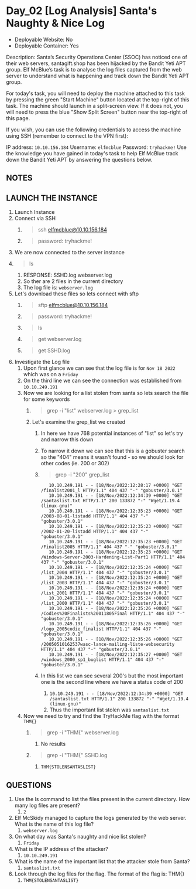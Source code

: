 # Day_02 [Log Analysis] Santa's Naughty & Nice Log

+ Deployable Website: No
+ Deployable Container: Yes

Description: Santa’s Security Operations Center (SSOC) has noticed one of their web servers, santagift.shop has been hijacked by the Bandit Yeti APT group. Elf McBlue’s task is to analyse the log files captured from the web server to understand what is happening and track down the Bandit Yeti APT group.

For today's task, you will need to deploy the machine attached to this task by pressing the green "Start Machine" button located at the top-right of this task. The machine should launch in a split-screen view. If it does not, you will need to press the blue "Show Split Screen" button near the top-right of this page.

If you wish, you can use the following credentials to access the machine using SSH (remember to connect to the VPN first):

IP address: `10.10.156.184`
Username: `elfmcblue`
Password: `tryhackme!`
Use the knowledge you have gained in today's task to help Elf McBlue track down the Bandit Yeti APT by answering the questions below.

## NOTES

## LAUNCH THE INSTANCE

1. Launch Instance
2. Connect via SSH
   1. > ssh elfmcblue@10.10.156.184
   2. > password: tryhackme!
3. We are now connected to the server instance
4. > ls
   1. RESPONSE: SSHD.log  webserver.log
   2. So ther are 2 files in the current directory
   3. The log file is: `webserver.log`
5. Let's download these files so lets connect with sftp
   1. > sftp elfmcblue@10.10.156.184
   2. > password: tryhackme!
   3. > ls
   4. > get webserver.log
   5. > get SSHD.log
6. Investigate the Log file
   1. Upon first glance we can see that the log file is for `Nov 18 2022` which was on a `Friday`
   2. On the third line we can see the connection was established from `10.10.249.191`
   3. Now we are looking for a list stolen from santa so lets search the file for some keywords
      1. > grep -i "list" webserver.log > grep_list
      2. Let's examine the grep_list we created
         1. In here we have 768 potential instances of "list" so let's try and narrow this down
         2. To narrow it down we can see that this is a gobuster search so the "404" means it wasn't found - so we should look for other codes (ie. 200 or 302)
         3. > grep -i "200" grep_list

            ```text
               10.10.249.191 - - [18/Nov/2022:12:28:17 +0000] "GET /finalist2001_l HTTP/1.1" 404 437 "-" "gobuster/3.0.1"
               10.10.249.191 - - [18/Nov/2022:12:34:39 +0000] "GET /santaslist.txt HTTP/1.1" 200 133872 "-" "Wget/1.19.4 (linux-gnu)"
               10.10.249.191 - - [18/Nov/2022:12:35:23 +0000] "GET /2003-08-01-listadd HTTP/1.1" 404 437 "-" "gobuster/3.0.1"
               10.10.249.191 - - [18/Nov/2022:12:35:23 +0000] "GET /2002-01-20-listadd HTTP/1.1" 404 437 "-" "gobuster/3.0.1"
               10.10.249.191 - - [18/Nov/2022:12:35:23 +0000] "GET /Finalist2005 HTTP/1.1" 404 437 "-" "gobuster/3.0.1"
               10.10.249.191 - - [18/Nov/2022:12:35:23 +0000] "GET /Windows-Server-2003-Hardening-List-Part1 HTTP/1.1" 404 437 "-" "gobuster/3.0.1"
               10.10.249.191 - - [18/Nov/2022:12:35:24 +0000] "GET /list_2004 HTTP/1.1" 404 437 "-" "gobuster/3.0.1"
               10.10.249.191 - - [18/Nov/2022:12:35:24 +0000] "GET /list_2003 HTTP/1.1" 404 437 "-" "gobuster/3.0.1"
               10.10.249.191 - - [18/Nov/2022:12:35:24 +0000] "GET /list_2001 HTTP/1.1" 404 437 "-" "gobuster/3.0.1"
               10.10.249.191 - - [18/Nov/2022:12:35:24 +0000] "GET /list_2000 HTTP/1.1" 404 437 "-" "gobuster/3.0.1"
               10.10.249.191 - - [18/Nov/2022:12:35:26 +0000] "GET /Codies%20Finalists%20011805Final HTTP/1.1" 404 437 "-" "gobuster/3.0.1"
               10.10.249.191 - - [18/Nov/2022:12:35:26 +0000] "GET /logo_2005codie_finalist HTTP/1.1" 404 437 "-" "gobuster/3.0.1"
               10.10.249.191 - - [18/Nov/2022:12:35:26 +0000] "GET /20050510162537wasc-lance-mailing-liste-websecurity HTTP/1.1" 404 437 "-" "gobuster/3.0.1"
               10.10.249.191 - - [18/Nov/2022:12:35:27 +0000] "GET /windows_2000_sp1_buglist HTTP/1.1" 404 437 "-" "gobuster/3.0.1"
            ```

         4. In this list we can see several 200's but the most important one is the second line where we have a status code of 200
            1. `10.10.249.191 - - [18/Nov/2022:12:34:39 +0000] "GET /santaslist.txt HTTP/1.1" 200 133872 "-" "Wget/1.19.4 (linux-gnu)"`
            2. Thus the important list stolen was `santaslist.txt`
   4. Now we need to try and find the TryHackMe flag with the format `THM{}`
      1. > grep -i "THM{" webserver.log
         1. No results
      2. > grep -i "THM{" SSHD.log
         1. `THM{STOLENSANTASLIST}`

## QUESTIONS

1. Use the ls command to list the files present in the current directory. How many log files are present?
   1. `2`
2. Elf McSkidy managed to capture the logs generated by the web server. What is the name of this log file?
   1. `webserver.log`
3. On what day was Santa's naughty and nice list stolen?
   1. `Friday`
4. What is the IP address of the attacker?
   1. `10.10.249.191`
5. What is the name of the important list that the attacker stole from Santa?
   1. `santaslist.txt`
6. Look through the log files for the flag. The format of the flag is: THM{}
   1. `THM{STOLENSANTASLIST}`
